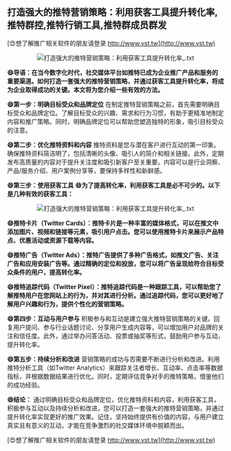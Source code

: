 ## **打造强大的推特营销策略：利用获客工具提升转化率,推特群控,推特行销工具,推特群成员群发**

[😍想了解推广相关软件的朋友请登录 http://www.vst.tw](http://www.vst.tw)

 <center><img src="https://vst.tw/MP4/tuiguang/png/4.png" alt="打造强大的推特营销策略：利用获客工具提升转化率_.txt"></center>

**😄导语：在当今数字化时代，社交媒体平台如推特已成为企业推广产品和服务的重要渠道。如何打造一套强大的推特营销策略，并通过获客工具提升转化率，将成为企业取得成功的关键。本文将为您介绍一些有效的方法。**

**😄第一步：明确目标受众和品牌定位**
在制定推特营销策略之前，首先需要明确目标受众和品牌定位。了解目标受众的兴趣、需求和行为习惯，有助于更精准地制定内容和推广策略。同时，明确品牌定位可以帮助您塑造独特的形象，吸引目标受众的注意。

**😄第二步：优化推特资料和内容**
推特资料是您与潜在客户进行互动的第一印象。确保推特资料简洁明了，包括清晰的头像、吸引人的简介和相关链接。此外，定期发布高质量的内容对于提升关注度和吸引新客户至关重要。内容可以是行业洞察、产品/服务介绍、用户案例分享等，要保持多样性和新鲜感。

**😄第三步：使用获客工具**
**😄为了提高转化率，利用获客工具是必不可少的。以下是几种有效的获客工具：**

 <center><img src="https://vst.tw/MP4/tuiguang/png/3.png" alt="打造强大的推特营销策略：利用获客工具提升转化率_.txt"></center>

**😄推特卡片（Twitter Cards）：推特卡片是一种丰富的媒体格式，可以在推文中添加图片、视频和链接等元素，吸引用户点击。您可以使用推特卡片来展示产品特点、优惠活动或资源下载等内容。**

**😄推特广告（Twitter Ads）：推特广告提供了多种广告格式，如推文广告、关注广告和应用安装广告等。通过精确的定位和投放，您可以将广告呈现给符合目标受众条件的用户，提高转化率。**

**😄推特追踪代码（Twitter Pixel）：推特追踪代码是一种跟踪工具，可以帮助您了解推特用户在您网站上的行为，并对其进行分析。通过追踪代码，您可以更好地了解用户兴趣和行为，提供个性化的营销策略。**

**😄第四步：互动与用户参与**
积极参与和互动是建立强大推特营销策略的关键。回复用户提问、参与行业话题讨论、分享用户生成内容等，可以增加用户对品牌的关注和信任度。此外，通过举办问答活动、投票或抽奖等形式，鼓励用户参与互动，提升转化率。

**😄第五步：持续分析和改进**
营销策略的成功与否需要不断进行分析和改进。利用推特分析工具（如Twitter Analytics）来跟踪关注者增长、互动率、点击率等数据指标，并根据数据结果进行优化。同时，定期评估竞争对手的推特策略，借鉴他们的成功经验。

**😄结论：**
通过明确目标受众和品牌定位，优化推特资料和内容，利用获客工具，积极参与互动以及持续分析和改进，您可以打造一套强大的推特营销策略，并通过提升转化率实现更好的推广效果。记住，坚持始终提供有价值的内容，与用户建立真实且有意义的互动，才能在竞争激烈的社交媒体环境中脱颖而出。

[😍想了解推广相关软件的朋友请登录 http://www.vst.tw](http://www.vst.tw)



